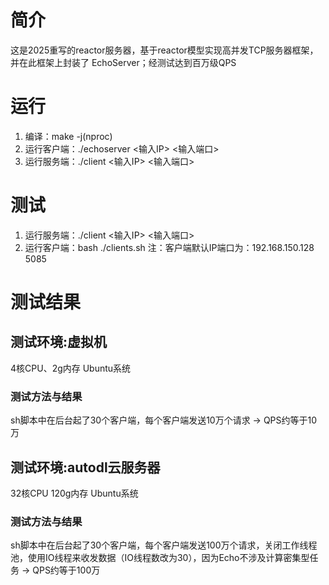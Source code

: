 # 简介
这是2025重写的reactor服务器，基于reactor模型实现高并发TCP服务器框架，并在此框架上封装了 EchoServer；经测试达到百万级QPS


# 运行
1. 编译：make -j(nproc)
2. 运行客户端：./echoserver <输入IP> <输入端口> 
3. 运行服务端：./client <输入IP> <输入端口>


# 测试
1. 运行服务端：./client <输入IP> <输入端口>
2. 运行客户端：bash ./clients.sh
注：客户端默认IP端口为：192.168.150.128 5085


# 测试结果
## 测试环境:虚拟机
4核CPU、2g内存 Ubuntu系统
### 测试方法与结果
sh脚本中在后台起了30个客户端，每个客户端发送10万个请求 -> QPS约等于10万

## 测试环境:autodl云服务器
32核CPU 120g内存 Ubuntu系统
### 测试方法与结果
sh脚本中在后台起了30个客户端，每个客户端发送100万个请求，关闭工作线程池，使用IO线程来收发数据（IO线程数改为30），因为Echo不涉及计算密集型任务 -> QPS约等于100万
